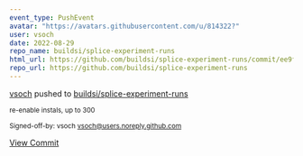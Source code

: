 ```yaml
---
event_type: PushEvent
avatar: "https://avatars.githubusercontent.com/u/814322?"
user: vsoch
date: 2022-08-29
repo_name: buildsi/splice-experiment-runs
html_url: https://github.com/buildsi/splice-experiment-runs/commit/ee9f816903e9c4f54dd3c66769b706da70a79ab8
repo_url: https://github.com/buildsi/splice-experiment-runs
---
```


<a href='https://github.com/vsoch' target='_blank'>vsoch</a> pushed to <a href='https://github.com/buildsi/splice-experiment-runs' target='_blank'>buildsi/splice-experiment-runs</a>

<small>re-enable instals, up to 300

Signed-off-by: vsoch <vsoch@users.noreply.github.com></small>

<a href='https://github.com/buildsi/splice-experiment-runs/commit/ee9f816903e9c4f54dd3c66769b706da70a79ab8' target='_blank'>View Commit</a>